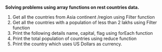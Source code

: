 **Solving problems using array functions on rest countries data.**  
1. Get all the countries from Asia continent /region using Filter function  
2. Get all the countries with a population of less than 2 lakhs using Filter function  
3. Print the following details name, capital, flag using forEach function  
4. Print the total population of countries using reduce function  
5. Print the country which uses US Dollars as currency.  
